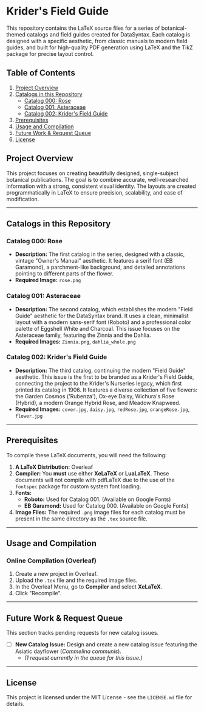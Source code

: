 # Krider's Field Guide

This repository contains the LaTeX source files for a series of botanical-themed catalogs and field guides created for DataSyntax. Each catalog is designed with a specific aesthetic, from classic manuals to modern field guides, and built for high-quality PDF generation using LaTeX and the TikZ package for precise layout control.

## Table of Contents
1.  [Project Overview](#project-overview)
2.  [Catalogs in this Repository](#catalogs-in-this-repository)
    - [Catalog 000: Rose ](#catalog-000-rose)
    - [Catalog 001: Asteraceae ](#catalog-001-asteraceae)
    - [Catalog 002: Krider's Field Guide ](#catalog-002-kridersfieldguide)
3.  [Prerequisites](#prerequisites)
4.  [Usage and Compilation](#usage-and-compilation)
5.  [Future Work & Request Queue](#future-work--request-queue)
6.  [License](#license)

## Project Overview

This project focuses on creating beautifully designed, single-subject botanical publications. The goal is to combine accurate, well-researched information with a strong, consistent visual identity. The layouts are created programmatically in LaTeX to ensure precision, scalability, and ease of modification.

---

## Catalogs in this Repository

### Catalog 000: Rose

-   **Description:** The first catalog in the series, designed with a classic, vintage "Owner's Manual" aesthetic. It features a serif font (EB Garamond), a parchment-like background, and detailed annotations pointing to different parts of the flower.
-   **Required Image:** `rose.png`

### Catalog 001: Asteraceae

-   **Description:** The second catalog, which establishes the modern "Field Guide" aesthetic for the DataSyntax brand. It uses a clean, minimalist layout with a modern sans-serif font (Roboto) and a professional color palette of Eggshell White and Charcoal. This issue focuses on the Asteraceae family, featuring the Zinnia and the Dahlia.
-   **Required Images:** `Zinnia.png`, `dahlia_whole.png`

### Catalog 002: Krider's Field Guide
- **Description:** The third catalog, continuing the modern "Field Guide" aesthetic. This issue is the first to be branded as a Krider's Field Guide, connecting the project to the Krider's Nurseries legacy, which first printed its catalog in 1906. It features a diverse collection of five flowers: the Garden Cosmos ('Rubenza'), Ox-eye Daisy, Wichura's Rose (Hybrid), a modern Orange Hybrid Rose, and Meadow Knapweed.
- **Required Images:** `cover.jpg`, `daisy.jpg`, `redRose.jpg`, `orangeRose.jpg`, `flower.jpg`

---

## Prerequisites

To compile these LaTeX documents, you will need the following:

1.  **A LaTeX Distribution:** Overleaf
2.  **Compiler:** You **must** use either **XeLaTeX** or **LuaLaTeX**. These documents will not compile with pdfLaTeX due to the use of the `fontspec` package for custom system font loading.
3.  **Fonts:**
    -   **Roboto:** Used for Catalog 001. (Available on Google Fonts)
    -   **EB Garamond:** Used for Catalog 000. (Available on Google Fonts)
4.  **Image Files:** The required `.png` image files for each catalog must be present in the same directory as the `.tex` source file.

---

## Usage and Compilation

### Online Compilation (Overleaf)
1.  Create a new project in Overleaf.
2.  Upload the `.tex` file and the required image files.
3.  In the Overleaf Menu, go to **Compiler** and select **XeLaTeX**.
4.  Click "Recompile".

---

## Future Work & Request Queue

This section tracks pending requests for new catalog issues.

-   [ ] **New Catalog Issue:** Design and create a new catalog issue featuring the Asiatic dayflower (*Commelina communis*).
    -   *(1 request currently in the queue for this issue.)*

---

## License

This project is licensed under the MIT License - see the `LICENSE.md` file for details.

